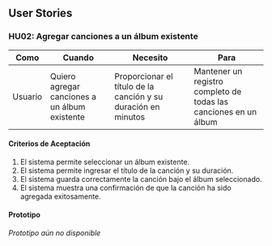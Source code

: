 ## User Stories

### HU02: Agregar canciones a un álbum existente

| **Como** | **Cuando** | **Necesito** | **Para** |
|----------|------------|---------------|----------|
| Usuario  | Quiero agregar canciones a un álbum existente | Proporcionar el título de la canción y su duración en minutos | Mantener un registro completo de todas las canciones en un álbum |

#### Criterios de Aceptación
1. El sistema permite seleccionar un álbum existente.
2. El sistema permite ingresar el título de la canción y su duración.
3. El sistema guarda correctamente la canción bajo el álbum seleccionado.
4. El sistema muestra una confirmación de que la canción ha sido agregada exitosamente.

#### Prototipo
*Prototipo aún no disponible*
